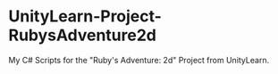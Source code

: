 # UnityLearn-Project-RubysAdventure2d
My C# Scripts for the "Ruby's Adventure: 2d" Project from UnityLearn.
